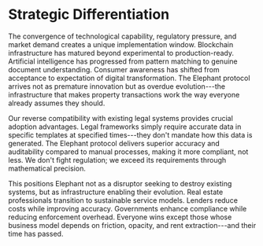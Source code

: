 # Strategic Differentiation

The convergence of technological capability, regulatory pressure, and
market demand creates a unique implementation window. Blockchain
infrastructure has matured beyond experimental to production-ready.
Artificial intelligence has progressed from pattern matching to genuine
document understanding. Consumer awareness has shifted from acceptance
to expectation of digital transformation. The Elephant protocol arrives
not as premature innovation but as overdue evolution---the
infrastructure that makes property transactions work the way everyone
already assumes they should.

Our reverse compatibility with existing legal systems provides crucial
adoption advantages. Legal frameworks simply require accurate data in
specific templates at specified times---they don't mandate how this data
is generated. The Elephant protocol delivers superior accuracy and
auditability compared to manual processes, making it more compliant, not
less. We don't fight regulation; we exceed its requirements through
mathematical precision.

This positions Elephant not as a disruptor seeking to destroy existing
systems, but as infrastructure enabling their evolution. Real estate
professionals transition to sustainable service models. Lenders reduce
costs while improving accuracy. Governments enhance compliance while
reducing enforcement overhead. Everyone wins except those whose business
model depends on friction, opacity, and rent extraction---and their time
has passed.
